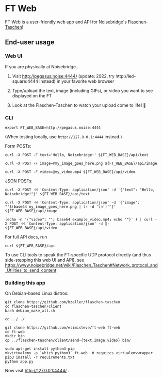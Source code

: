 # FT Web

FT Web is a user-friendly web app and API for
[Noisebridge](https://www.noisebridge.net)'s
[Flaschen-Taschen](https://www.noisebridge.net/wiki/Flaschen_Taschen)!


## End-user usage

### Web UI

If you are physically at Noisebridge...

1. Visit <http://pegasus.noise:4444/> (update: 2022, try http://led-square:4444 instead) in your favorite web browser

2. Type/upload the text, image (including GIFs), or video you want to see displayed on the FT

3. Look at the Flaschen-Taschen to watch your upload come to life! :tada:


### CLI

    export FT_WEB_BASE=http://pegasus.noise:4444

(When testing locally, use `http://127.0.0.1:4444` instead.)

Form POSTs:

    curl -X POST -F text='Hello, Noisebridge!' ${FT_WEB_BASE}/api/text

    curl -X POST -F image=@my_image_goes_here.png ${FT_WEB_BASE}/api/image

    curl -X POST -F video=@my_video.mp4 ${FT_WEB_BASE}/api/video

JSON POSTs:

    curl -X POST -H 'Content-Type: application/json' -d '{"text": "Hello, Noisebridge!"}' ${FT_WEB_BASE}/api/text

    curl -X POST -H 'Content-Type: application/json' -d '{"image": "'$(base64 my_image_goes_here.png | tr -d '\n')'"}' ${FT_WEB_BASE}/api/image

    (echo -n '{"video": "'; base64 example_video.mp4; echo '"}' ) | curl -X POST -H 'Content-Type: application/json' -d @- ${FT_WEB_BASE}/api/video

For full API docs, run

    curl ${FT_WEB_BASE}/api

To use CLI tools to speak the FT-specific UDP protocol directly (and
thus side-stepping this web UI and API), see
<https://www.noisebridge.net/wiki/Flaschen_Taschen#Network_protocol_and_Utilities_to_send_content>


### Building this app

On Debian-based Linux distros:

```
git clone https://github.com/hzeller/flaschen-taschen
cd flaschen-taschen/client
bash debian_make_all.sh

cd ../../

git clone https://github.com/elimisteve/ft-web ft-web
cd ft-web
mkdir bin
cp ../flaschen-taschen/client/send-{text,image,video} bin/

sudo apt-get install python3-pip
mkvirtualenv -p `which python3` ft-web  # requires virtualenvwrapper
pip3 install -r requirements.txt
python app.py
```

Now visit <http://127.0.0.1:4444/> .
